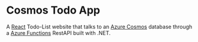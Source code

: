 # Cosmos Todo App

A [React](https://reactjs.org/) Todo-List website that talks to an [Azure Cosmos](https://azure.microsoft.com/sv-se/services/cosmos-db/#overview) database through a [Azure Functions](https://docs.microsoft.com/en-us/azure/azure-functions/) RestAPI built with .NET.
